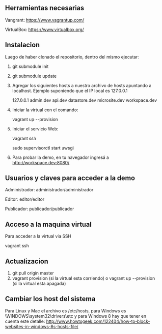 Herramientas necesarias
-----------------------

Vangrant: https://www.vagrantup.com/

VirtualBox: https://www.virtualbox.org/

Instalacion
-----------

Luego de haber clonado el repositorio, dentro del mismo ejecutar:

1. git submodule init
2. git submodule update
3. Agregar los siguientes hosts a nuestro archivo de hosts apuntando a localhost. Ejemplo suponiendo que el IP local es 127.0.0.1

    127.0.0.1 admin.dev api.dev datastore.dev microsite.dev  workspace.dev

4. Iniciar la virtual con el comando:

    vagrant up --provision

5. Iniciar el servicio Web:

    vagrant ssh

    sudo supervisorctl start uwsgi

6. Para probar la demo, en tu navegador ingresá a http://workspace.dev:8080/


Usuarios y claves para acceder a la demo
----------------------------------------

Administrador: administrador/administrador

Editor: editor/editor

Publicador: publicador/publicador


Acceso a la maquina virtual
-------------------

Para acceder a la virtual via SSH

  vagrant ssh


Actualizacion
-------------

1. git pull origin master
2. vagrant provision (si la virtual esta corriendo) o vagrant up --provision (si la virtual esta apagada)


Cambiar los host del sistema
----------------------------

Para Linux y Mac el archivo es /etc/hosts, para Windows es \WINDOWS\system32\drivers\etc y para Windows 8 hay que tener en cuenta este detalle: 
http://www.howtogeek.com/122404/how-to-block-websites-in-windows-8s-hosts-file/